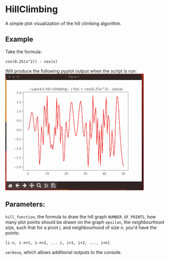 # HillClimbing
A simple plot visualization of the hill climbing algorithm.

## Example
Take the formula: 
```
cos(0.25(x^2)) - cos(x)
```
Will produce the following pyplot output when the script is run:
![graph-gif](https://github.com/laura-salas/HillClimbing/blob/bc7c9d6728e6769ae87b9788aec7bfe5c7c6c275/313219776_8383927455011663_5154466482966879082_n_AdobeExpress.gif)

## Parameters: 
`hill_function`, the formula to draw the hill graph 
`NUMBER_OF_POINTS`, how many plot points should be drawn on the graph
`epsilon`, the _neighbourhood_ size, such that for a pivot _i_, and neighbourhood of size _n_, you'd have the points:
```
[i-n, i-n+1, i-n+2, ... i, i+1, i+2, ..., i+n]
```
`verbose`, which allows additional outputs to the console. 
